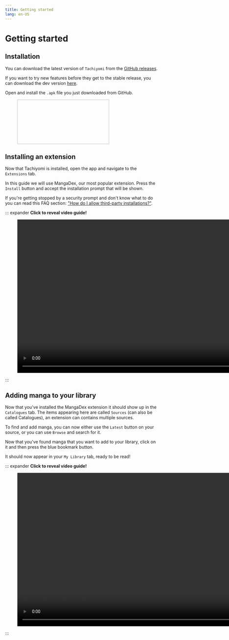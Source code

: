```yaml
---
title: Getting started
lang: en-US
---
```


# Getting started

## Installation

<DownloadButtons/>

You can download the latest version of `Tachiyomi` from the [GitHub releases](https://github.com/inorichi/tachiyomi/releases/latest).

<Badge text="tachiyomi-vX.Y.Z.apk"/>


If you want to try new features before they get to the stable release, you can download the dev version [here](http://tachiyomi.kanade.eu/latest).

Open and install the `.apk` file you just downloaded from GitHub.

<figure class="centered">
	<img height="145" intrinsicsize="1000x500" width="300"
	  :src="$withBase('/assets/media/installprompt.png')">
</figure>

## Installing an extension

Now that Tachiyomi is installed, open the app and navigate to the `Extensions` tab.

In this guide we will use MangaDex, our most popular extension.
Press the `Install` button and accept the installation prompt that will be shown.

If you're getting stopped by a security prompt and don't know what to do you can read this FAQ section: ["How do I allow third-party installations?"](/help/faq/extensions/#how-do-i-allow-third-party-installations).

::: expander <strong>Click to reveal video guide!</strong>
<figure class="centered">
	<video muted loop controls :poster="$withBase('/assets/media/video-guide-extension-install.png')" height="500" controlslist="nodownload noremoteplayback" preload="none" loading="lazy" crossorigin="use-credentials">
		<source :src="$withBase('/assets/media/video-guide-extension-install.webm')" type="video/webm"/>
	</video>
</figure>
:::

## Adding manga to your library

Now that you've installed the MangaDex extension it should show up in the `Catalogues` tab. The items appearing here are called `Sources` (can also be called Catalogues), an extension can contains multiple sources.

To find and add manga, you can now either use the `Latest` button on your source, or you can use `Browse` and search for it.

Now that you've found manga that you want to add to your library, click on it and then press the blue bookmark button.

It should now appear in your `My Library` tab, ready to be read!

::: expander <strong>Click to reveal video guide!</strong>
<figure class="centered">
	<video muted loop controls :poster="$withBase('/assets/media/video-guide-library-add-to.png')" height="500" controlslist="nodownload noremoteplayback" preload="none" loading="lazy" crossorigin="use-credentials">
		<source :src="$withBase('/assets/media/video-guide-library-add-to.webm')" type="video/webm"/>
	</video>
</figure>
:::
